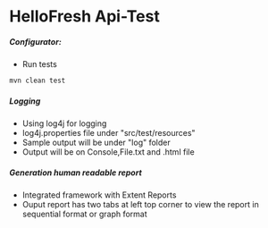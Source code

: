 HelloFresh Api-Test
=====


##### Configurator:

* Run tests 

```java
mvn clean test
```

##### Logging 

* Using log4j for logging 
* log4j.properties file under "src/test/resources"
* Sample output will be under "log" folder
* Output will be on Console,File.txt and .html file


##### Generation human readable report 
* Integrated framework with Extent Reports
* Ouput report has two tabs at left top corner to view the report in sequential format or graph format






















